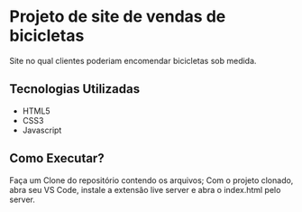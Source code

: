 # Projeto de site de vendas de bicicletas
Site no qual clientes poderiam encomendar bicicletas sob medida.

## Tecnologias Utilizadas
* HTML5
* CSS3
* Javascript

## Como Executar?
Faça um Clone do repositório contendo os arquivos;
Com o projeto clonado, abra seu VS Code, instale a extensão live server e abra o index.html pelo server. 